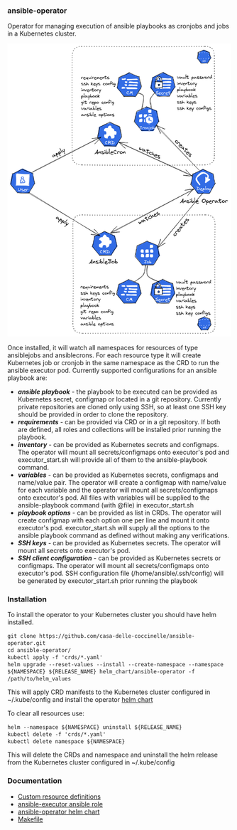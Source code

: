 
### ansible-operator
Operator for managing execution of ansible playbooks as cronjobs and jobs in a Kubernetes cluster.

<picture>
  <source media="(prefers-color-scheme: dark)" srcset="./images/overview-dark.png">
  <source media="(prefers-color-scheme: light)" srcset="./images/overview-light.png">
  <img alt="Switch image." src="./images/overview-light.png">
</picture>

Once installed, it will watch all namespaces for resources of type ansiblejobs and ansiblecrons. For each resource type it will create Kubernetes job or cronjob in the same namespace as the CRD to run the ansible executor pod. Currently supported configurations for an ansible playbook are:
- ***ansible playbook*** - the playbook to be executed can be provided as Kubernetes secret, configmap or located in a git repository. Currently private repositories are cloned only using SSH, so at least one SSH key should be provided in order to clone the repository.
- ***requirements*** - can be provided via CRD or in a git repository. If both are defined, all roles and collections will be installed prior running the playbook.
- ***inventory*** - can be provided as Kubernetes secrets and configmaps. The operator will mount all secrets/configmaps onto executor's pod and executor_start.sh will provide all of them to the ansible-playbook command.
- ***variables*** - can be provided as Kubernetes secrets, configmaps and name/value pair. The operator will create a configmap with name/value for each variable and the operator will mount all secrets/configmaps onto executor's pod. All files with variables will be supplied to the ansible-playbook command (with @file) in executor_start.sh
- ***playbook options*** - can be provided as list in CRDs. The operator will create configmap with each option one per line and mount it onto executor's pod. executor_start.sh will supply all the options to the ansible playbook command as defined without making any verifications.
- ***SSH keys*** - can be provided as Kubernetes secrets. The operator will mount all secrets onto executor's pod.
- ***SSH client configuration*** - can be provided as Kubernetes secrets or configmaps.  The operator will mount all secrets/configmaps onto executor's pod. SSH configuration file (/home/ansible/.ssh/config) will be generated by executor_start.sh prior running the playbook

### Installation
To install the operator to your Kubernetes cluster you should have helm installed.

    git clone https://github.com/casa-delle-coccinelle/ansible-operator.git
    cd ansible-operator/
    kubectl apply -f 'crds/*.yaml'
    helm upgrade --reset-values --install --create-namespace --namespace ${NAMESPACE} ${RELEASE_NAME} helm_chart/ansible-operator -f /path/to/helm_values

This will apply CRD manifests to the Kubernetes cluster configured in ~/.kube/config and install the operator [helm chart](../helm_chart/ansible-operator)

To clear all resources use:

    helm --namespace ${NAMESPACE} uninstall ${RELEASE_NAME}
    kubectl delete -f 'crds/*.yaml'
    kubectl delete namespace ${NAMESPACE}

This will delete the CRDs and namespace and uninstall the helm release from the Kubernetes cluster configured in ~/.kube/config

### Documentation
* [Custom resource definitions](./CRDS.md)
* [ansible-executor ansible role](./ANSIBLE_EXECUTOR.md)
* [ansible-operator helm chart](./HELM_CHART.md)
* [Makefile](./MAKEFILE.md)
